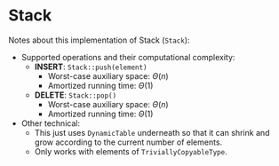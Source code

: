 # Stack
Notes about this implementation of Stack (`Stack`):
* Supported operations and their computational complexity:
    * **INSERT**: `Stack::push(element)`
        * Worst-case auxiliary space: $\Theta(n)$
        * Amortized running time: $\Theta(1)$
    * **DELETE**: `Stack::pop()`
        * Worst-case auxiliary space: $\Theta(n)$
        * Amortized running time: $\Theta(1)$ 
* Other technical:
    * This just uses `DynamicTable` underneath so that it can shrink and grow according to the current number of elements.
    * Only works with elements of `TriviallyCopyableType`.
